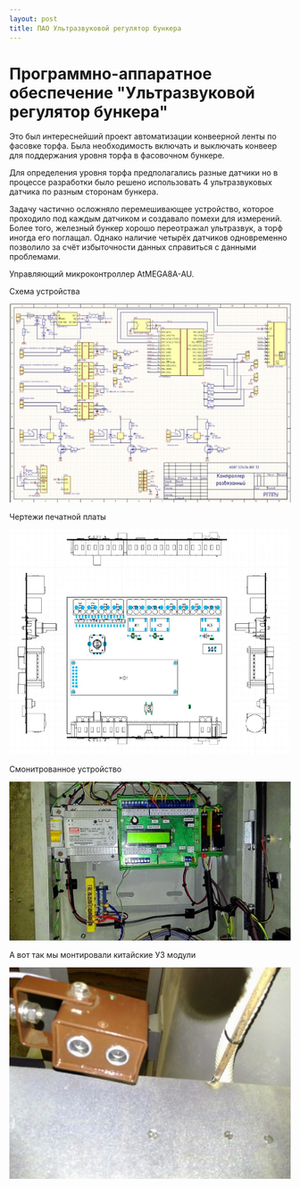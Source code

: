 ```yaml
---
layout: post
title: ПАО Ультразвуковой регулятор бункера
---
```


# Программно-аппаратное обеспечение "Ультразвуковой регулятор бункера"

Это был интереснейший проект автоматизации конвеерной ленты по фасовке торфа. Была необходимость включать и выключать конвеер для поддержания уровня торфа в фасовочном бункере.

Для определения уровня торфа предполагались разные датчики но в процессе разработки было решено использовать 4 ультразвуковых датчика по разным сторонам бункера.

Задачу частично осложняло перемешивающее устройство, которое проходило под каждым датчиком и создавало помехи для измерений. Более того, железный бункер хорошо переотражал ультразвук, а торф иногда его поглащал. Однако наличие четырёх датчиков одновременно позволило за счёт избыточности данных справиться с данными проблемами.

Управляющий микроконтроллер AtMEGA8A-AU.

Схема устройства

![Схема устройства была здесь](/images/usonicReg/SCH.JPG)

Чертежи печатной платы

![Чертежи были здесь](/images/usonicReg/PCB.JPG)

Смонитрованное устройство 

![Фотка устройства была здесь](/images/usonicReg/REAL.jpg)

А вот так мы монтировали китайские УЗ модули

![Фотка УЗ была здесь](/images/usonicReg/uSONIC.jpg)
